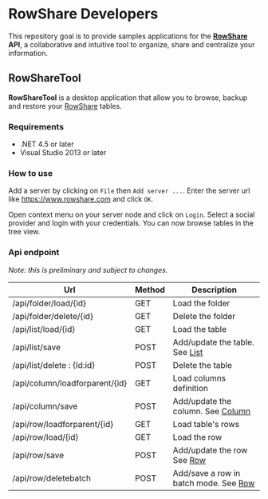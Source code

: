# RowShare Developers

This repository goal is to provide samples applications for the **[RowShare][rowshare] API**, a collaborative and intuitive tool to organize, share and centralize your information.

## RowShareTool
**RowShareTool** is a desktop application that allow you to browse, backup and restore your [RowShare][rowshare] tables. 

### Requirements

* .NET 4.5 or later
* Visual Studio 2013 or later

### How to use

Add a server by clicking on `File` then `Add server ...`. Enter the server url like https://www.rowshare.com and click `OK`.

Open context menu on your server node and click on `Login`. Select a social provider and login with your credentials.
You can now browse tables in the tree view.

### Api endpoint
*Note: this is preliminary and subject to changes.*

| Url                            | Method | Description                                 |
|--------------------------------|--------|---------------------------------------------|
| /api/folder/load/{id}          | GET    | Load the folder                             |
| /api/folder/delete/{id}        | GET    | Delete the folder                           |
| /api/list/load/{id}            | GET    | Load the table                               |
| /api/list/save                 | POST   | Add/update the table. See [List][list]      |
| /api/list/delete : {Id:id}     | POST   | Delete the table                            |
| /api/column/loadforparent/{id} | GET    | Load columns definition                     |
| /api/column/save               | POST   | Add/update the column. See [Column][column] |
| /api/row/loadforparent/{id}    | GET    | Load table's rows                           |
| /api/row/load/{id}             | GET    | Load the row                                |
| /api/row/save                  | POST   | Add/update the row See [Row][row]           |
| /api/row/deletebatch           | POST   | Add/save a row in batch mode. See [Row][row]         |

[rowshare]: https://www.rowshare.com
[list]: RowShareTool/Model/List.cs
[column]: RowShareTool/Model/Column.cs
[row]: RowShareTool/Model/Row.cs
